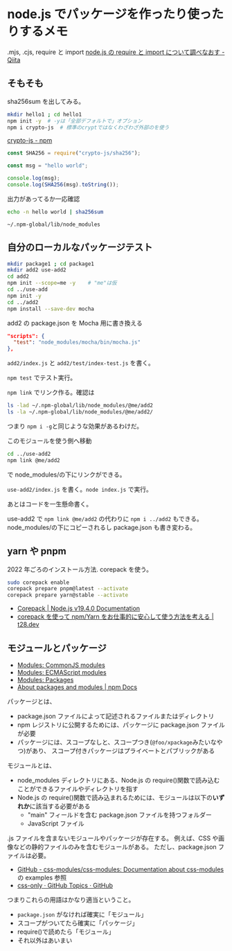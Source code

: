 # node.js でパッケージを作ったり使ったりするメモ

.mjs, .cjs, require と import
[node.js の require と import について調べなおす - Qiita](https://qiita.com/TakeshiNickOsanai/items/7899a60044d71aa8d899)

## そもそも

sha256sum を出してみる。

```bash
mkdir hello1 ; cd hello1
npm init -y  # -yは「全部デフォルトで」オプション
npm i crypto-js  # 標準のcryptではなくわざわざ外部のを使う
```

[crypto-js - npm](https://www.npmjs.com/package/crypto-js)

```javascript
const SHA256 = require("crypto-js/sha256");

const msg = "hello world";

console.log(msg);
console.log(SHA256(msg).toString());
```

出力があってるか一応確認

```bash
echo -n hello world | sha256sum
```

`~/.npm-global/lib/node_modules`

## 自分のローカルなパッケージテスト

```bash
mkdir package1 ; cd package1
mkdir add2 use-add2
cd add2
npm init --scope=me -y    # "me"は仮
cd ../use-add
npm init -y
cd ../add2
npm install --save-dev mocha
```

add2 の package.json を Mocha 用に書き換える

```json
"scripts": {
  "test": "node_modules/mocha/bin/mocha.js"
},
```

`add2/index.js` と `add2/test/index-test.js` を書く。

`npm test` でテスト実行。

`npm link` でリンク作る。確認は

```bash
ls -lad ~/.npm-global/lib/node_modules/@me/add2
ls -la ~/.npm-global/lib/node_modules/@me/add2/
```

つまり `npm i -g`と同じような効果があるわけだ。

このモジュールを使う側へ移動

```bash
cd ../use-add2
npm link @me/add2
```

で node_modules/の下にリンクができる。

`use-add2/index.js` を書く。`node index.js` で実行。

あとはコードを一生懸命書く。

use-add2 で `npm link @me/add2` の代わりに `npm i ../add2` もできる。
node_modules/の下にコピーされるし
package.json も書き変わる。

## yarn や pnpm

2022 年ごろのインストール方法. corepack を使う。

```bash
sudo corepack enable
corepack prepare pnpm@latest --activate
corepack prepare yarn@stable --activate
```

- [Corepack \| Node\.js v19\.4\.0 Documentation](https://nodejs.org/api/corepack.html)
- [corepack を使って npm/Yarn をお仕事的に安心して使う方法を考える \| t28\.dev](https://t28.dev/blog/manage-npm-and-yarn-using-corepack-safely/)

## モジュールとパッケージ

- [Modules: CommonJS modules](https://nodejs.org/api/modules.html)
- [Modules: ECMAScript modules](https://nodejs.org/api/esm.html)
- [Modules: Packages](https://nodejs.org/api/packages.html)
- [About packages and modules | npm Docs](https://docs.npmjs.com/about-packages-and-modules)

パッケージとは、

- package.json ファイルによって記述されるファイルまたはディレクトリ
- npm レジストリに公開するためには、パッケージに package.json ファイルが必要
- パッケージには、スコープなしと、スコープつき(`@foo/xpackage`みたいなやつ)があり、
  スコープ付きパッケージはプライベートとパブリックがある

モジュールとは、

- node_modules ディレクトリにある、Node.js の require()関数で読み込むことができるファイルやディレクトリを指す
- Node.js の require()関数で読み込まれるためには、モジュールは以下の**いずれか**に該当する必要がある
  - "main" フィールドを含む package.json ファイルを持つフォルダー
  - JavaScript ファイル

.js ファイルを含まないモジュールやパッケージが存在する。
例えば、CSS や画像などの静的ファイルのみを含むモジュールがある。
ただし、package.json ファイルは必要。

- [GitHub - css-modules/css-modules: Documentation about css-modules](https://github.com/css-modules/css-modules) の examples 参照
- [css-only · GitHub Topics · GitHub](https://github.com/topics/css-only)

つまりこれらの用語はかなり適当ということ。

- `package.json` がなければ確実に「モジュール」
- スコープがついてたら確実に「パッケージ」
- require()で読めたら「モジュール」
- それ以外はあいまい
